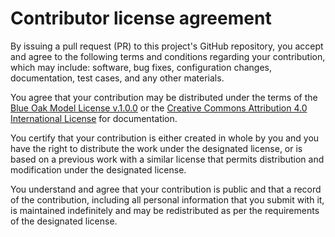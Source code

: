 # Contributor license agreement

By issuing a pull request (PR) to this project's GitHub repository, you accept and agree to the following terms and conditions regarding your contribution, which may include: software, bug fixes, configuration changes, documentation, test cases, and any other materials.

You agree that your contribution may be distributed under the terms of the [Blue Oak Model License v.1.0.0](https://blueoakcouncil.org/license/1.0.0) or the [Creative Commons Attribution 4.0 International License](https://creativecommons.org/licenses/by/4.0/legalcode) for documentation.

You certify that your contribution is either created in whole by you and you have the right to distribute the work under the designated license, or is based on a previous work with a similar license that permits distribution and modification under the designated license.

You understand and agree that your contribution is public and that a record of the contribution, including all personal information that you submit with it, is maintained indefinitely and may be redistributed as per the requirements of the designated license.
